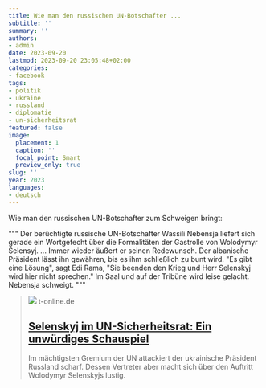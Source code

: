```yaml
---
title: Wie man den russischen UN-Botschafter ...
subtitle: ''
summary: ''
authors:
- admin
date: 2023-09-20
lastmod: 2023-09-20 23:05:48+02:00
categories:
- facebook
tags:
- politik
- ukraine
- russland
- diplomatie
- un-sicherheitsrat
featured: false
image:
  placement: 1
  caption: ''
  focal_point: Smart
  preview_only: true
slug: ''
year: 2023
languages:
- deutsch
---
```


Wie man den russischen UN-Botschafter zum Schweigen bringt:

"""
Der berüchtigte russische UN-Botschafter Wassili Nebensja liefert sich gerade ein Wortgefecht über die Formalitäten der Gastrolle von Wolodymyr Selensyj.
...
Immer wieder äußert er seinen Redewunsch.
Der albanische Präsident lässt ihn gewähren, bis es ihm schließlich zu bunt wird.
"Es gibt eine Lösung", sagt Edi Rama,
"Sie beenden den Krieg und Herr Selenskyj wird hier nicht sprechen."
Im Saal und auf der Tribüne wird leise gelacht. Nebensja schweigt.
"""
> [![](https://images.t-online.de/2023/09/ZLuzYorAOhPE/0x75:800x450/fit-in/1800x0/wolodymyr-selenskyj-spricht-vor-der-un-vollversammlung.jpg)](https://www.t-online.de/nachrichten/ausland/internationale-politik/id_100246760/selenskyj-im-un-sicherheitsrat-ein-unwuerdiges-schauspiel.html)
> t-online.de
> ## [Selenskyj im UN-Sicherheitsrat: Ein unwürdiges Schauspiel](https://www.t-online.de/nachrichten/ausland/internationale-politik/id_100246760/selenskyj-im-un-sicherheitsrat-ein-unwuerdiges-schauspiel.html)
>
>Im mächtigsten Gremium der UN attackiert der ukrainische Präsident Russland scharf. Dessen Vertreter aber macht sich über den Auftritt Wolodymyr Selenskyjs lustig.